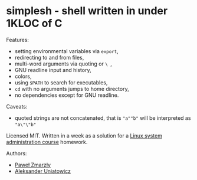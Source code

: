 # simplesh - shell written in under 1KLOC of C

Features:

- setting environmental variables via `export`,
- redirecting to and from files,
- multi-word arguments via quoting or `\ `,
- GNU readline input and history,
- colors,
- using `$PATH` to search for executables,
- `cd` with no arguments jumps to home directory,
- no dependencies except for GNU readline.

Caveats:

- quoted strings are not concatenated, that is `"a""b"` will be interpreted as `"a\"\"b"`

Licensed MIT. Written in a week as a solution for a [Linux system administration course](https://zapisy.ii.uni.wroc.pl/offer/937_kurs-administrowania-linuksem/) homework.

Authors:

- [Paweł Zmarzły](https://github.com/pzmarzly)
- [Aleksander Uniatowicz](https://github.com/oleks12345)
